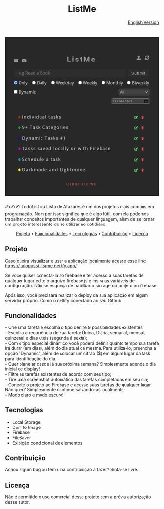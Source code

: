 <h1 align="center">ListMe</h1>

<div align="right">
    <a href="https://github.com/ItaloPussi/simpleProjectsJS/blob/master/listMe/readme.md">English Version</a>
</div>

<h1 align="center">
  <img alt="Page screenshot" title="Page screenshot" src="../.github/listme-main.png" />
</h1>

<p>✍✍✍ TodoList ou Lista de Afazares é um dos projetos mais comuns em programação. Nem por isso significa que é algo fútil, com ela podemos trabalhar conceitos importantes de qualquer linguagem, além de se tornar um projeto interessante de se utilizar no cotidiano.</p>

<p align="center">
 <a href="#projeto">Projeto</a> •
 <a href="#funcionalidades">Funcionalidades</a> •
 <a href="#tecnologias">Tecnologias</a> • 
 <a href="#contribuicao">Contribuição</a> • 
 <a href="#licenca">Licença</a>
</p>

<h2 id="projeto">Projeto</h2>
<p>Caso queira visualizar e usar a aplicação localmente acesse esse link: <a href="https://italopussi-listme.netlify.app/">https://italopussi-listme.netlify.app/</a></p>
<p>Se você quiser conecta-la ao firebase e ter acesso a suas tarefas de qualquer lugar edite o arquivo firebase.js e insira as variáveis de configuração. Não se esqueça de habilitar o storage do projeto no firebase.</p>
<p>Após isso, você precisará realizar o deploy da sua aplicação em algum servidor próprio. Como o netlify conectado ao seu Github.</p>

<h2 id="funcionalidades">Funcionalidades</h2>
- Crie uma tarefa e escolha o tipo dentre 9 possibilidades existentes;<br>
- Escolha a recorrência de sua tarefa: Única, Diária, semanal, mensal, quinzenal e dias uteis (segunda á sexta);<br>
- Com o tipo especial dinâmico você poderá definir quanto tempo sua tarefa irá durar (em dias), além do dia atual da mesma. Para utiliza-lo, preencha a opção "Dynamic", além de  colocar um cifrão ($) em algum lugar da task para identificação do dia. <br>
- Quer planejar desde já sua próxima semana? Simplesmente agende o dia inicial de display!<br>
- Filtre as tarefas existentes de acordo com seu tipo; <br>
- Tire uma screenshot automática das tarefas completadas em seu dia;<br>
- Conecte o projeto ao Firebase e acesse suas tarefas de qualquer lugar. Não quer? Simplesmente continue salvando-as localmente;<br>
- Modo claro e modo escuro!<br>

<h2 id="tecnologias">Tecnologias</h2>
<ul>
    <li>Local Storage</li>
    <li>Dom to Image</li>
    <li>Firebase</li>
    <li>FileSaver</li>
    <li>Exibição condicional de elementos</li>
</ul>

<h2 id="contribuicao">Contribuição</h2>
<p>Achou algum bug ou tem uma contribuição a fazer? Sinta-se livre.</p>

<h2 id="licenca">Licença</h2>
<p>Não é permitido o uso comercial desse projeto sem a prévia autorização desse autor.</p>

